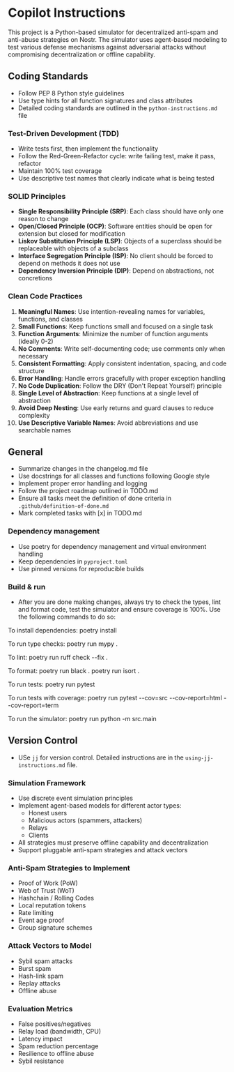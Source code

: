 # Copilot Instructions

This project is a Python-based simulator for decentralized anti-spam and anti-abuse strategies on Nostr. The simulator uses agent-based modeling to test various defense mechanisms against adversarial attacks without compromising decentralization or offline capability.

## Coding Standards

- Follow PEP 8 Python style guidelines
- Use type hints for all function signatures and class attributes
- Detailed coding standards are outlined in the `python-instructions.md` file

### Test-Driven Development (TDD)

- Write tests first, then implement the functionality
- Follow the Red-Green-Refactor cycle: write failing test, make it pass, refactor
- Maintain 100% test coverage
- Use descriptive test names that clearly indicate what is being tested

### SOLID Principles

- **Single Responsibility Principle (SRP)**: Each class should have only one reason to change
- **Open/Closed Principle (OCP)**: Software entities should be open for extension but closed for modification
- **Liskov Substitution Principle (LSP)**: Objects of a superclass should be replaceable with objects of a subclass
- **Interface Segregation Principle (ISP)**: No client should be forced to depend on methods it does not use
- **Dependency Inversion Principle (DIP)**: Depend on abstractions, not concretions

### Clean Code Practices

1. **Meaningful Names**: Use intention-revealing names for variables, functions, and classes
1. **Small Functions**: Keep functions small and focused on a single task
1. **Function Arguments**: Minimize the number of function arguments (ideally 0-2)
1. **No Comments**: Write self-documenting code; use comments only when necessary
1. **Consistent Formatting**: Apply consistent indentation, spacing, and code structure
1. **Error Handling**: Handle errors gracefully with proper exception handling
1. **No Code Duplication**: Follow the DRY (Don't Repeat Yourself) principle
1. **Single Level of Abstraction**: Keep functions at a single level of abstraction
1. **Avoid Deep Nesting**: Use early returns and guard clauses to reduce complexity
1. **Use Descriptive Variable Names**: Avoid abbreviations and use searchable names

## General

- Summarize changes in the changelog.md file
- Use docstrings for all classes and functions following Google style
- Implement proper error handling and logging
- Follow the project roadmap outlined in TODO.md
- Ensure all tasks meet the definition of done criteria in `.github/definition-of-done.md`
- Mark completed tasks with \[x\] in TODO.md

### Dependency management

- Use poetry for dependency management and virtual environment handling
- Keep dependencies in `pyproject.toml`
- Use pinned versions for reproducible builds

### Build & run

- After you are done making changes, always try to check the types, lint and format code, test the simulator and ensure coverage is 100%. Use the following commands to do so:

To install dependencies:
poetry install

To run type checks:
poetry run mypy .

To lint:
poetry run ruff check --fix .

To format:
poetry run black .
poetry run isort .

To run tests:
poetry run pytest

To run tests with coverage:
poetry run pytest --cov=src --cov-report=html --cov-report=term

To run the simulator:
poetry run python -m src.main

## Version Control

- USe `jj` for version control. Detailed instructions are in the `using-jj-instructions.md` file.

### Simulation Framework

- Use discrete event simulation principles
- Implement agent-based models for different actor types:
  - Honest users
  - Malicious actors (spammers, attackers)
  - Relays
  - Clients
- All strategies must preserve offline capability and decentralization
- Support pluggable anti-spam strategies and attack vectors

### Anti-Spam Strategies to Implement

- Proof of Work (PoW)
- Web of Trust (WoT)
- Hashchain / Rolling Codes
- Local reputation tokens
- Rate limiting
- Event age proof
- Group signature schemes

### Attack Vectors to Model

- Sybil spam attacks
- Burst spam
- Hash-link spam
- Replay attacks
- Offline abuse

### Evaluation Metrics

- False positives/negatives
- Relay load (bandwidth, CPU)
- Latency impact
- Spam reduction percentage
- Resilience to offline abuse
- Sybil resistance
